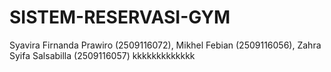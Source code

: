 # SISTEM-RESERVASI-GYM
Syavira Firnanda Prawiro (2509116072), Mikhel Febian (2509116056), Zahra Syifa Salsabilla (2509116057)
kkkkkkkkkkkkk
